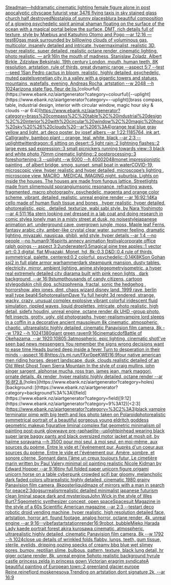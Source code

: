 [Steadman](https://www.ebank.nz/aiartgenerator?category=Steadman)[—hd](https://www.ebank.nz/aiartgenerator?category=%E2%80%94hd)[dramatic cinematic lighting female figure alone in post apocalyptic cityscape futurist year 3476 flying taxis in sky stained glass church half destroyed](https://www.ebank.nz/aiartgenerator?category=dramatic%20cinematic%20lighting%20female%20figure%20alone%20in%20post%20apocalyptic%20cityscape%20futurist%20year%203476%20flying%20taxis%20in%20sky%20stained%20glass%20church%20half%20destroyed)[Nostalgia of sunny places](https://www.ebank.nz/aiartgenerator?category=Nostalgia%20of%20sunny%20places)[blur](https://www.ebank.nz/aiartgenerator?category=blur)[a beautiful composition of a glowing psychedelic spirit animal shaman floating on the surface of the ocean with a magical portal below the surface, DMT,  rich details full of texture, style by Mœbius and Katsuhiro Otomo and Pogo —ar 12:16 —test](https://www.ebank.nz/aiartgenerator?category=a%20beautiful%20composition%20of%20a%20glowing%20psychedelic%20spirit%20animal%20shaman%20floating%20on%20the%20surface%20of%20the%20ocean%20with%20a%20magical%20portal%20below%20the%20surface%2C%20DMT%2C%20%20rich%20details%20full%20of%20texture%2C%20style%20by%20M%C5%93bius%20and%20Katsuhiro%20Otomo%20and%20Pogo%20%E2%80%94ar%2012%3A16%20%E2%80%94test)[80](https://www.ebank.nz/aiartgenerator?category=80)[gas mask surrounded by billlowing clouds of voluminous gas, multicolor, insanely detailed and intricate, hypermaximalist, realistic 3D, hyper realistic, super detailed, realistic octane render, cinematic lighting, photo realistic, — ar9:16](https://www.ebank.nz/aiartgenerator?category=gas%20mask%20surrounded%20by%20billlowing%20clouds%20of%20voluminous%20gas%2C%20multicolor%2C%20insanely%20detailed%20and%20intricate%2C%20hypermaximalist%2C%20realistic%203D%2C%20hyper%20realistic%2C%20super%20detailed%2C%20realistic%20octane%20render%2C%20cinematic%20lighting%2C%20photo%20realistic%2C%20%E2%80%94%20ar9%3A16)[In the mouth of madness, Stanislaw Zoladz, Albert Birkle, Zdzisław Beksiński, 19th century London, mouth, human teeth, 8K resolution, artstation, rule of thirds, great dynamic range --aspect 5:7 --test --seed 1](https://www.ebank.nz/aiartgenerator?category=In%20the%20mouth%20of%20madness%2C%20Stanislaw%20Zoladz%2C%20Albert%20Birkle%2C%20Zdzis%C5%82aw%20Beksi%C5%84ski%2C%2019th%20century%20London%2C%20mouth%2C%20human%20teeth%2C%208K%20resolution%2C%20artstation%2C%20rule%20of%20thirds%2C%20great%20dynamic%20range%20--aspect%205%3A7%20--test%20--seed%201)[San Pedro cactus in bloom, realistic, highly detailed, psychedelic, muted pastels](https://www.ebank.nz/aiartgenerator?category=San%20Pedro%20cactus%20in%20bloom%2C%20realistic%2C%20highly%20detailed%2C%20psychedelic%2C%20muted%20pastels)[venetian city in a valley with a gigantic towers and statues, mountains, watefalls, evening, Andreas Rocha, artstation --w 2048 --h 1024](https://www.ebank.nz/aiartgenerator?category=venetian%20city%20in%20a%20valley%20with%20a%20gigantic%20towers%20and%20statues%2C%20mountains%2C%20watefalls%2C%20evening%2C%20Andreas%20Rocha%2C%20artstation%20--w%202048%20--h%201024)[arizona state flag. fleur de lis.](https://www.ebank.nz/aiartgenerator?category=arizona%20state%20flag.%20fleur%20de%20lis.)[colourful](https://www.ebank.nz/aiartgenerator?category=colourful)[--uplight](https://www.ebank.nz/aiartgenerator?category=--uplight)[brass compass, table, industrial design, interior with circular window, magic hour sky & clouds --ar 6:4](https://www.ebank.nz/aiartgenerator?category=brass%20compass%2C%20table%2C%20industrial%20design%2C%20interior%20with%20circular%20window%2C%20magic%20hour%20sky%20%26%20clouds%20--ar%206%3A4)[orange teal blue gray yellow and light, art deco poster, by josef albers --ar 1:2](https://www.ebank.nz/aiartgenerator?category=orange%20teal%20blue%20gray%20yellow%20and%20light%2C%20art%20deco%20poster%2C%20by%20josef%20albers%20--ar%201%3A2)[2:1](https://www.ebank.nz/aiartgenerator?category=2%3A1)[185764, ink art, Calligraphy, bamboo plant :: orange, teal, white, black --ar 2:3 --uplight](https://www.ebank.nz/aiartgenerator?category=185764%2C%20ink%20art%2C%20Calligraphy%2C%20bamboo%20plant%20%3A%3A%20orange%2C%20teal%2C%20white%2C%20black%20--ar%202%3A3%20--uplight)[twitter](https://www.ebank.nz/aiartgenerator?category=twitter)[dragon::6 sitting on desert::5 light rain::2 lightning flashes::2 large eyes sad expression::3 small picnickers running towards view::3 black and white photo 70mm cinematic lighting::2 postprocessing::3 foreshortening::3  --uplight --w 6000 --h 4000](https://www.ebank.nz/aiartgenerator?category=dragon%3A%3A6%20sitting%20on%20desert%3A%3A5%20light%20rain%3A%3A2%20lightning%20flashes%3A%3A2%20large%20eyes%20sad%20expression%3A%3A3%20small%20picnickers%20running%20towards%20view%3A%3A3%20black%20and%20white%20photo%2070mm%20cinematic%20lighting%3A%3A2%20postprocessing%3A%3A3%20foreshortening%3A%3A3%20%20--uplight%20--w%206000%20--h%204000)[2048](https://www.ebank.nz/aiartgenerator?category=2048)[monet impressionistic painting , of albert bridge, smog, sunset, small boat in water](https://www.ebank.nz/aiartgenerator?category=monet%20impressionistic%20painting%20%2C%20of%20albert%20bridge%2C%20smog%2C%20sunset%2C%20small%20boat%20in%20water)[COVID-19, microscopic view, hyper realistic and hyper detailed, microscope’s lighting , microscope view, MACRO , MEDICAL IMAGING,](https://www.ebank.nz/aiartgenerator?category=COVID-19%2C%20microscopic%20view%2C%20hyper%20realistic%20and%20hyper%20detailed%2C%20microscope%E2%80%99s%20lighting%20%2C%20microscope%20view%2C%20MACRO%20%2C%20MEDICAL%20IMAGING%2C)[night. suburbia.  Lights on inside the houses. The houses are made from fungus lattice. Streetlights made from slimemould sporangium](https://www.ebank.nz/aiartgenerator?category=night.%20suburbia.%20%20Lights%20on%20inside%20the%20houses.%20The%20houses%20are%20made%20from%20fungus%20lattice.%20Streetlights%20made%20from%20slimemould%20sporangium)[sonic resonance, refracting waves, fragmented, macro photography, psychedelic, magenta and orange color scheme, vibrant, detailed, realistic, unreal engine render --ar 16:9](https://www.ebank.nz/aiartgenerator?category=sonic%20resonance%2C%20refracting%20waves%2C%20fragmented%2C%20macro%20photography%2C%20psychedelic%2C%20magenta%20and%20orange%20color%20scheme%2C%20vibrant%2C%20detailed%2C%20realistic%2C%20unreal%20engine%20render%20--ar%2016%3A9)[2:1](https://www.ebank.nz/aiartgenerator?category=2%3A1)[4K](https://www.ebank.nz/aiartgenerator?category=4K)[a cello made of human flush tissue and bones , hyper realistic, hyper detailed, photorealistic, epic , detailed, texturize, wabi sabi style, by  Nara Yoshimoto —ar 4:5](https://www.ebank.nz/aiartgenerator?category=a%20cello%20made%20of%20human%20flush%20tissue%20and%20bones%20%2C%20hyper%20realistic%2C%20hyper%20detailed%2C%20photorealistic%2C%20epic%20%2C%20detailed%2C%20texturize%2C%20wabi%20sabi%20style%2C%20by%20%20Nara%20Yoshimoto%20%E2%80%94ar%204%3A5)[11:16](https://www.ebank.nz/aiartgenerator?category=11%3A16)[a stern looking owl dressed in a lab coat and doing research in comic style](https://www.ebank.nz/aiartgenerator?category=a%20stern%20looking%20owl%20dressed%20in%20a%20lab%20coat%20and%20doing%20research%20in%20comic%20style)[a lonely man in a misty street at dusk, no noise](https://www.ebank.nz/aiartgenerator?category=a%20lonely%20man%20in%20a%20misty%20street%20at%20dusk%2C%20no%20noise)[style](https://www.ebank.nz/aiartgenerator?category=style)[japanese animation art, underground cave, overgrown jungle, moss, Maple leaf Ferns, fantasy arabic city, amber-like crystal clear water, summer feeling, dramatic lighting, miyazaki, nausicaa, ghibli, wild style, hyper details --ar 1:4 --no people --no human](https://www.ebank.nz/aiartgenerator?category=japanese%20animation%20art%2C%20underground%20cave%2C%20overgrown%20jungle%2C%20moss%2C%20Maple%20leaf%20Ferns%2C%20fantasy%20arabic%20city%2C%20amber-like%20crystal%20clear%20water%2C%20summer%20feeling%2C%20dramatic%20lighting%2C%20miyazaki%2C%20nausicaa%2C%20ghibli%2C%20wild%20style%2C%20hyper%20details%20--ar%201%3A4%20--no%20people%20--no%20human)[9:16](https://www.ebank.nz/aiartgenerator?category=9%3A16)[spirits,](https://www.ebank.nz/aiartgenerator?category=spirits%2C)[annecy animation festival](https://www.ebank.nz/aiartgenerator?category=annecy%20animation%20festival)[corporate office ralph goings -- aspect 3:2](https://www.ebank.nz/aiartgenerator?category=corporate%20office%20ralph%20goings%20--%20aspect%203%3A2)[underwater](https://www.ebank.nz/aiartgenerator?category=underwater)[0.5](https://www.ebank.nz/aiartgenerator?category=0.5)[magical pine tree apples::1 vector art::0.3 digital, flat Miyazaki, Monet, hd, 8k::0.3 D&D::0.4 rule of thirds, symmetrical, palette, centered:0.2 colorful, psychedelic::0.1](https://www.ebank.nz/aiartgenerator?category=magical%20pine%20tree%20apples%3A%3A1%20vector%20art%3A%3A0.3%20digital%2C%20flat%20Miyazaki%2C%20Monet%2C%20hd%2C%208k%3A%3A0.3%20D%26D%3A%3A0.4%20rule%20of%20thirds%2C%20symmetrical%2C%20palette%2C%20centered%3A0.2%20colorful%2C%20psychedelic%3A%3A0.1)[4K](https://www.ebank.nz/aiartgenerator?category=4K)[8K](https://www.ebank.nz/aiartgenerator?category=8K)[Son Gohan ssj2 in full plate armor warhammer](https://www.ebank.nz/aiartgenerator?category=Son%20Gohan%20ssj2%20in%20full%20plate%20armor%20warhammer)[dark steampunk mansion. dusty tables, electricity, mirror, ambient lighting, anime style](https://www.ebank.nz/aiartgenerator?category=dark%20steampunk%20mansion.%20dusty%20tables%2C%20electricity%2C%20mirror%2C%20ambient%20lighting%2C%20anime%20style)[geometry](https://www.ebank.nz/aiartgenerator?category=geometry)[isometric, a hyper real extremely detailed city diarama built with pink neon lights , dark background, --ar 16:9](https://www.ebank.nz/aiartgenerator?category=isometric%2C%20a%20hyper%20real%20extremely%20detailed%20city%20diarama%20built%20with%20pink%20neon%20lights%20%2C%20dark%20background%2C%20--ar%2016%3A9)[stump](https://www.ebank.nz/aiartgenerator?category=stump)[thousands of candy citizens, cartoon style](https://www.ebank.nz/aiartgenerator?category=thousands%20of%20candy%20citizens%2C%20cartoon%20style)[godskin chili dog, schizophrenia, fractal, sonic the hedgehog , horrorshow, alex jones, dmt, chaos wizard disney land, 1999 rave, berlin wall type beat](https://www.ebank.nz/aiartgenerator?category=godskin%20chili%20dog%2C%20schizophrenia%2C%20fractal%2C%20sonic%20the%20hedgehog%20%2C%20horrorshow%2C%20alex%20jones%2C%20dmt%2C%20chaos%20wizard%20disney%20land%2C%201999%20rave%2C%20berlin%20wall%20type%20beat)[4:5](https://www.ebank.nz/aiartgenerator?category=4%3A5)[photorealism](https://www.ebank.nz/aiartgenerator?category=photorealism)[Dave Yu full height 3d rendered,  strange, wacky, crazy, unusual complex explosive vibrant colorful iridescent  fluid simulation, rippled waves, liquid droplettes, intricate, photo realistic, high detail, sidefx houdini, unreal engine, octane render 4k UHD -](https://www.ebank.nz/aiartgenerator?category=Dave%20Yu%20full%20height%203d%20rendered%2C%20%20strange%2C%20wacky%2C%20crazy%2C%20unusual%20complex%20explosive%20vibrant%20colorful%20iridescent%20%20fluid%20simulation%2C%20rippled%20waves%2C%20liquid%20droplettes%2C%20intricate%2C%20photo%20realistic%2C%20high%20detail%2C%20sidefx%20houdini%2C%20unreal%20engine%2C%20octane%20render%204k%20UHD%20-)[group photo, felt insects, grotty, ugly, old photographs, hyper-realism](https://www.ebank.nz/aiartgenerator?category=group%20photo%2C%20felt%20insects%2C%20grotty%2C%20ugly%2C%20old%20photographs%2C%20hyper-realism)[vampire lord sleeps in a coffin in a decorative ancient mausoleum 8k cinematic, atmospheric, chaotic, ultrarealistic highly detailed, cinematic Panavision film camera, 8k --w 1792 --h 1024](https://www.ebank.nz/aiartgenerator?category=vampire%20lord%20sleeps%20in%20a%20coffin%20in%20a%20decorative%20ancient%20mausoleum%208k%20cinematic%2C%20atmospheric%2C%20chaotic%2C%20ultrarealistic%20highly%20detailed%2C%20cinematic%20Panavision%20film%20camera%2C%208k%20--w%201792%20--h%201024)[1380](https://www.ebank.nz/aiartgenerator?category=1380)[giant green raven](https://www.ebank.nz/aiartgenerator?category=giant%20green%20raven)[9:16](https://www.ebank.nz/aiartgenerator?category=9%3A16)[cinematic](https://www.ebank.nz/aiartgenerator?category=cinematic)[dof](https://www.ebank.nz/aiartgenerator?category=dof)[Battle of Okehazama, --ar 1920:1080](https://www.ebank.nz/aiartgenerator?category=Battle%20of%20Okehazama%2C%20--ar%201920%3A1080)[5:3](https://www.ebank.nz/aiartgenerator?category=5%3A3)[atmospheric, epic lighting, cinematic shotI've seen bad news messengers  You remember the signs wrong decisions  want to ease time Heads buried deep inside a fever Turn to desperation in their minds --aspect 16:8](https://www.ebank.nz/aiartgenerator?category=atmospheric%2C%20epic%20lighting%2C%20cinematic%20shotI%27ve%20seen%20bad%20news%20messengers%20%20You%20remember%20the%20signs%20wrong%20decisions%20%20want%20to%20ease%20time%20Heads%20buried%20deep%20inside%20a%20fever%20Turn%20to%20desperation%20in%20their%20minds%20--aspect%2016%3A8)[<https://s.mj.run/fXxr0peKWEI>](https://www.ebank.nz/aiartgenerator?category=%3Chttps%3A//s.mj.run/fXxr0peKWEI%3E)[16:9](https://www.ebank.nz/aiartgenerator?category=16%3A9)[four native american men riding horses, desert landscape, dusk, clouds,realistic detailed of an Old West Ghost Town Sierra Mountain   In the style of craig mullins, john singer sargent, alphonse mucha, ross tran, james jean, mark maggori, ornate details, 4k render ,hyper realistic,highly detailed, octane render --ar 16:8](https://www.ebank.nz/aiartgenerator?category=four%20native%20american%20men%20riding%20horses%2C%20desert%20landscape%2C%20dusk%2C%20clouds%2Crealistic%20detailed%20of%20an%20Old%20West%20Ghost%20Town%20Sierra%20Mountain%20%20%20In%20the%20style%20of%20craig%20mullins%2C%20john%20singer%20sargent%2C%20alphonse%20mucha%2C%20ross%20tran%2C%20james%20jean%2C%20mark%20maggori%2C%20ornate%20details%2C%204k%20render%20%2Chyper%20realistic%2Chighly%20detailed%2C%20octane%20render%20--ar%2016%3A8)[f2.8.](https://www.ebank.nz/aiartgenerator?category=f2.8.)[holes](https://www.ebank.nz/aiartgenerator?category=holes)[background::](https://www.ebank.nz/aiartgenerator?category=background%3A%3A)[field](https://www.ebank.nz/aiartgenerator?category=field)[9:12](https://www.ebank.nz/aiartgenerator?category=9%3A12)[<2:3](https://www.ebank.nz/aiartgenerator?category=%3C2%3A3)[black vampire terminator pimp with big teeth and lips photo taken on Polaroid](https://www.ebank.nz/aiartgenerator?category=black%20vampire%20terminator%20pimp%20with%20big%20teeth%20and%20lips%20photo%20taken%20on%20Polaroid)[photorealistic symmetrical portrait of a beautiful gorgeous young eldritch goddess geometric makeup figurative liminal complex flat geometric minimalism  oil painting post-punk glowwave pre-raphaelite](https://www.ebank.nz/aiartgenerator?category=photorealistic%20symmetrical%20portrait%20of%20a%20beautiful%20gorgeous%20young%20eldritch%20goddess%20geometric%20makeup%20figurative%20liminal%20complex%20flat%20geometric%20minimalism%20%20oil%20painting%20post-punk%20glowwave%20pre-raphaelite)[--uplight](https://www.ebank.nz/aiartgenerator?category=--uplight)[pinhead wearing black super large baggy pants and black oversized motor jacket at mosh pit, by hajime sorayama —h 350](https://www.ebank.nz/aiartgenerator?category=pinhead%20wearing%20black%20super%20large%20baggy%20pants%20and%20black%20oversized%20motor%20jacket%20at%20mosh%20pit%2C%20by%20hajime%20sorayama%20%E2%80%94h%20350)[O pour moi seul, à moi seul, en moi-même, aux sources du poème, Entre le vide et l'événement pur, Auprès d'un coeur,aux sources du poème, Entre le vide et l'événement pur, Amère, sombre, et sonore citerne,  Sonnant dans l'âme un creux toujours futur, Le cimetière marin written by Paul Valery,](https://www.ebank.nz/aiartgenerator?category=O%20pour%20moi%20seul%2C%20%C3%A0%20moi%20seul%2C%20en%20moi-m%C3%AAme%2C%20aux%20sources%20du%20po%C3%A8me%2C%20Entre%20le%20vide%20et%20l%27%C3%A9v%C3%A9nement%20pur%2C%20Aupr%C3%A8s%20d%27un%20coeur%2Caux%20sources%20du%20po%C3%A8me%2C%20Entre%20le%20vide%20et%20l%27%C3%A9v%C3%A9nement%20pur%2C%20Am%C3%A8re%2C%20sombre%2C%20et%20sonore%20citerne%2C%20%20Sonnant%20dans%20l%27%C3%A2me%20un%20creux%20toujours%20futur%2C%20Le%20cimeti%C3%A8re%20marin%20written%20by%20Paul%20Valery%2C)[minimal oil painting realistic Nicole Kidman	 by Edward Hopper --ar 9:16](https://www.ebank.nz/aiartgenerator?category=minimal%20oil%20painting%20realistic%20Nicole%20Kidman%09%20by%20Edward%20Hopper%20--ar%209%3A16)[tiny full folded paper unicorn figure origami unicorn horse on a table cyberpunk crowded scifi bar gloomy, melancholic  dark faded colors ultrarealistic highly detailed, cinematic 1980 grainy Panavision film camera, 8k](https://www.ebank.nz/aiartgenerator?category=tiny%20full%20folded%20paper%20unicorn%20figure%20origami%20unicorn%20horse%20on%20a%20table%20cyberpunk%20crowded%20scifi%20bar%20gloomy%2C%20melancholic%20%20dark%20faded%20colors%20ultrarealistic%20highly%20detailed%2C%20cinematic%201980%20grainy%20Panavision%20film%20camera%2C%208k)[poster](https://www.ebank.nz/aiartgenerator?category=poster)[liquid](https://www.ebank.nz/aiartgenerator?category=liquid)[maze of mirrors with a man in search for peace](https://www.ebank.nz/aiartgenerator?category=maze%20of%20mirrors%20with%20a%20man%20in%20search%20for%20peace)[2:3](https://www.ebank.nz/aiartgenerator?category=2%3A3)[dog](https://www.ebank.nz/aiartgenerator?category=dog)[surrealism](https://www.ebank.nz/aiartgenerator?category=surrealism)[realistic detailed minimalist japanese futurism clean liminal space dark and mysterious](https://www.ebank.nz/aiartgenerator?category=realistic%20detailed%20minimalist%20japanese%20futurism%20clean%20liminal%20space%20dark%20and%20mysterious)[John Wick in the style of Wes Burt](https://www.ebank.nz/aiartgenerator?category=John%20Wick%20in%20the%20style%20of%20Wes%20Burt)[7:5](https://www.ebank.nz/aiartgenerator?category=7%3A5)[geometric synthesizer concept, open space](https://www.ebank.nz/aiartgenerator?category=geometric%20synthesizer%20concept%2C%20open%20space)[Spacesuit Magazine in the style of a 60s Scientific American magazine --ar 2:3 --test](https://www.ebank.nz/aiartgenerator?category=Spacesuit%20Magazine%20in%20the%20style%20of%20a%2060s%20Scientific%20American%20magazine%20--ar%202%3A3%20--test)[art deco robotic droid vending machine, hyper realistic, high resolution detailed face, artstation, horror art, found footage, analog horror, octane render, 4k, unreal engine --ar 9:16](https://www.ebank.nz/aiartgenerator?category=art%20deco%20robotic%20droid%20vending%20machine%2C%20hyper%20realistic%2C%20high%20resolution%20detailed%20face%2C%20artstation%2C%20horror%20art%2C%20found%20footage%2C%20analog%20horror%2C%20octane%20render%2C%204k%2C%20unreal%20engine%20--ar%209%3A16)[--vibefast](https://www.ebank.nz/aiartgenerator?category=--vibefast)[artstation](https://www.ebank.nz/aiartgenerator?category=artstation)[render](https://www.ebank.nz/aiartgenerator?category=render)[16:9](https://www.ebank.nz/aiartgenerator?category=16%3A9)[robot, bubble](https://www.ebank.nz/aiartgenerator?category=robot%2C%20bubble)[Mieko Harada Lady kaede portrait forest akira kurosawa cinematic, atmospheric, ultrarealistic highly detailed, cinematic Panavision film camera, 8k --w 1792 --h 1024](https://www.ebank.nz/aiartgenerator?category=Mieko%20Harada%20Lady%20kaede%20portrait%20forest%20akira%20kurosawa%20cinematic%2C%20atmospheric%2C%20ultrarealistic%20highly%20detailed%2C%20cinematic%20Panavision%20film%20camera%2C%208k%20--w%201792%20--h%201024)[close up details of wrinkled folds flabby, lungs, teeth, gum tissue, sterile, eyelids, dripping oozing specks of creamy bbq blue wet slimey pores, bumpy, reptilian slime, bulbous, pattern, texture, black lung detail, hr giger octane render, 8k, unreal engine 5](https://www.ebank.nz/aiartgenerator?category=close%20up%20details%20of%20wrinkled%20folds%20flabby%2C%20lungs%2C%20teeth%2C%20gum%20tissue%2C%20sterile%2C%20eyelids%2C%20dripping%20oozing%20specks%20of%20creamy%20bbq%20blue%20wet%20slimey%20pores%2C%20bumpy%2C%20reptilian%20slime%2C%20bulbous%2C%20pattern%2C%20texture%2C%20black%20lung%20detail%2C%20hr%20giger%20octane%20render%2C%208k%2C%20unreal%20engine%205)[photo realistic background hyrule castle princess zelda in princess gown Victorian era](https://www.ebank.nz/aiartgenerator?category=photo%20realistic%20background%20hyrule%20castle%20princess%20zelda%20in%20princess%20gown%20Victorian%20era)[grim syndicate](https://www.ebank.nz/aiartgenerator?category=grim%20syndicate)[A beautiful painting of European town::2,greenland glacier,europe Reine,reinefjord moskenesoya,Trending on artstation,dont signature,2k, --ar 16:9](https://www.ebank.nz/aiartgenerator?category=A%20beautiful%20painting%20of%20European%20town%3A%3A2%2Cgreenland%20glacier%2Ceurope%20Reine%2Creinefjord%20moskenesoya%2CTrending%20on%20artstation%2Cdont%20signature%2C2k%2C%20--ar%2016%3A9)